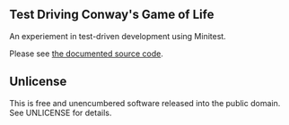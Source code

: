 ## Test Driving Conway's Game of Life

An experiement in test-driven development using Minitest.

Please see [the documented source code](http://stungeye.github.com/tdd_game_of_life/).

## Unlicense

This is free and unencumbered software released into the public domain.  See UNLICENSE for details.
